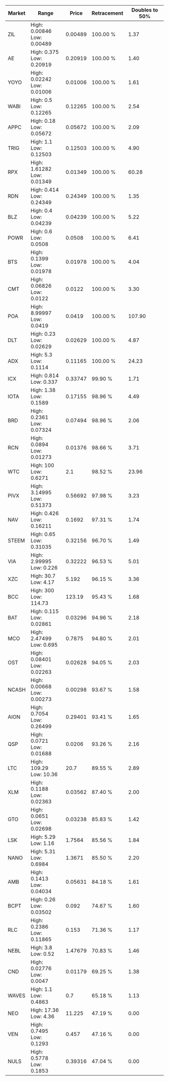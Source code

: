 | Market | Range | Price| Retracement | Doubles to 50% |
| --- | --- | --- | --- | --- |
| ZIL | High: 0.00846<br />Low: 0.00489 | 0.00489 | 100.00 % | 1.37 |
| AE | High: 0.375<br />Low: 0.20919 | 0.20919 | 100.00 % | 1.40 |
| YOYO | High: 0.02242<br />Low: 0.01006 | 0.01006 | 100.00 % | 1.61 |
| WABI | High: 0.5<br />Low: 0.12265 | 0.12265 | 100.00 % | 2.54 |
| APPC | High: 0.18<br />Low: 0.05672 | 0.05672 | 100.00 % | 2.09 |
| TRIG | High: 1.1<br />Low: 0.12503 | 0.12503 | 100.00 % | 4.90 |
| RPX | High: 1.61282<br />Low: 0.01349 | 0.01349 | 100.00 % | 60.28 |
| RDN | High: 0.414<br />Low: 0.24349 | 0.24349 | 100.00 % | 1.35 |
| BLZ | High: 0.4<br />Low: 0.04239 | 0.04239 | 100.00 % | 5.22 |
| POWR | High: 0.6<br />Low: 0.0508 | 0.0508 | 100.00 % | 6.41 |
| BTS | High: 0.1399<br />Low: 0.01978 | 0.01978 | 100.00 % | 4.04 |
| CMT | High: 0.06826<br />Low: 0.0122 | 0.0122 | 100.00 % | 3.30 |
| POA | High: 8.99997<br />Low: 0.0419 | 0.0419 | 100.00 % | 107.90 |
| DLT | High: 0.23<br />Low: 0.02629 | 0.02629 | 100.00 % | 4.87 |
| ADX | High: 5.3<br />Low: 0.1114 | 0.11165 | 100.00 % | 24.23 |
| ICX | High: 0.814<br />Low: 0.337 | 0.33747 | 99.90 % | 1.71 |
| IOTA | High: 1.38<br />Low: 0.1589 | 0.17155 | 98.96 % | 4.49 |
| BRD | High: 0.2361<br />Low: 0.07324 | 0.07494 | 98.96 % | 2.06 |
| RCN | High: 0.0894<br />Low: 0.01273 | 0.01376 | 98.66 % | 3.71 |
| WTC | High: 100<br />Low: 0.6271 | 2.1 | 98.52 % | 23.96 |
| PIVX | High: 3.14995<br />Low: 0.51373 | 0.56692 | 97.98 % | 3.23 |
| NAV | High: 0.426<br />Low: 0.16211 | 0.1692 | 97.31 % | 1.74 |
| STEEM | High: 0.65<br />Low: 0.31035 | 0.32156 | 96.70 % | 1.49 |
| VIA | High: 2.99995<br />Low: 0.226 | 0.32222 | 96.53 % | 5.01 |
| XZC | High: 30.7<br />Low: 4.17 | 5.192 | 96.15 % | 3.36 |
| BCC | High: 300<br />Low: 114.73 | 123.19 | 95.43 % | 1.68 |
| BAT | High: 0.115<br />Low: 0.02861 | 0.03296 | 94.96 % | 2.18 |
| MCO | High: 2.47499<br />Low: 0.695 | 0.7875 | 94.80 % | 2.01 |
| OST | High: 0.08401<br />Low: 0.02263 | 0.02628 | 94.05 % | 2.03 |
| NCASH | High: 0.00668<br />Low: 0.00273 | 0.00298 | 93.67 % | 1.58 |
| AION | High: 0.7054<br />Low: 0.26499 | 0.29401 | 93.41 % | 1.65 |
| QSP | High: 0.0721<br />Low: 0.01688 | 0.0206 | 93.26 % | 2.16 |
| LTC | High: 109.29<br />Low: 10.36 | 20.7 | 89.55 % | 2.89 |
| XLM | High: 0.1188<br />Low: 0.02363 | 0.03562 | 87.40 % | 2.00 |
| GTO | High: 0.0651<br />Low: 0.02698 | 0.03238 | 85.83 % | 1.42 |
| LSK | High: 5.29<br />Low: 1.16 | 1.7564 | 85.56 % | 1.84 |
| NANO | High: 5.31<br />Low: 0.6984 | 1.3671 | 85.50 % | 2.20 |
| AMB | High: 0.1413<br />Low: 0.04034 | 0.05631 | 84.18 % | 1.61 |
| BCPT | High: 0.26<br />Low: 0.03502 | 0.092 | 74.67 % | 1.60 |
| RLC | High: 0.2386<br />Low: 0.11865 | 0.153 | 71.36 % | 1.17 |
| NEBL | High: 3.8<br />Low: 0.52 | 1.47679 | 70.83 % | 1.46 |
| CND | High: 0.02776<br />Low: 0.0047 | 0.01179 | 69.25 % | 1.38 |
| WAVES | High: 1.1<br />Low: 0.4863 | 0.7 | 65.18 % | 1.13 |
| NEO | High: 17.36<br />Low: 4.36 | 11.225 | 47.19 % | 0.00 |
| VEN | High: 0.7495<br />Low: 0.1293 | 0.457 | 47.16 % | 0.00 |
| NULS | High: 0.5778<br />Low: 0.1853 | 0.39316 | 47.04 % | 0.00 |
